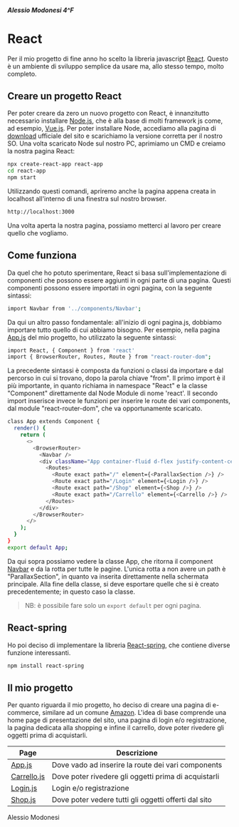 ##### Alessio Modonesi 4^F
# React

Per il mio progetto di fine anno ho scelto la libreria javascript [React]. 
Questo è un ambiente di sviluppo semplice da usare ma, allo stesso tempo, molto completo.

## Creare un progetto React
Per poter creare da zero un nuovo progetto con React, è innanzitutto necessario installare
[Node.js], che è alla base di molti framework js come, ad esempio, [Vue.js].
Per poter installare Node, accediamo alla pagina di [download] ufficiale del sito e scarichiamo
la versione corretta per il nostro SO.
Una volta scaricato Node sul nostro PC, aprimiamo un CMD e creiamo la nostra pagina React:

```sh
npx create-react-app react-app
cd react-app
npm start
```
Utilizzando questi comandi, apriremo anche la pagina appena creata in localhost all'interno
di una finestra sul nostro browser.

```sh
http://localhost:3000
```
Una volta aperta la nostra pagina, possiamo metterci al lavoro per creare quello che vogliamo.

## Come funziona
Da quel che ho potuto sperimentare, React si basa sull'implementazione di componenti che possono
essere aggiunti in ogni parte di una pagina.
Questi componenti possono essere importati in ogni pagina, con la seguente sintassi:

```sh
import Navbar from '../components/Navbar';
```
Da qui un altro passo fondamentale: all'inizio di ogni pagina.js, dobbiamo importare tutto quello
di cui abbiamo bisogno. Per esempio, nella pagina [App.js] del mio progetto, ho utilizzato la 
seguente sintassi:

```sh
import React, { Component } from 'react'
import { BrowserRouter, Routes, Route } from "react-router-dom";
```
La precedente sintassi è composta da funzioni o classi da importare e dal percorso in cui si trovano,
dopo la parola chiave "from".
Il primo import è il più importante, in quanto richiama in namespace "React" e la classe "Component" 
direttamente dal Node Module di nome 'react'.
Il secondo import inserisce invece le funzioni per inserire le route dei vari components, dal module "react-router-dom",
che va opportunamente scaricato.

```sh
class App extends Component {
  render() {
    return (
      <>
        <BrowserRouter>
          <Navbar />
          <div className="App container-fluid d-flex justify-content-center">
            <Routes>
              <Route exact path="/" element={<ParallaxSection />} />
              <Route exact path="/Login" element={<Login />} />
              <Route exact path="/Shop" element={<Shop />} />
              <Route exact path="/Carrello" element={<Carrello />} />
            </Routes>
          </div>
        </BrowserRouter>
      </>
    );
  }
}
export default App;
```
Da qui sopra possiamo vedere la classe App, che ritorna il component [Navbar] e da la rotta per tutte le pagine.
L'unica rotta a non avere un path è "ParallaxSection", in quanto va inserita direttamente nella schermata principale.
Alla fine della classe, si deve esportare quelle che si è creato precedentemente; in questo caso la classe.

> NB: è possibile fare solo un `export default` per ogni pagina.

## React-spring
Ho poi deciso di implementare la libreria [React-spring], che contiene diverse funzione interessanti.

```sh
npm install react-spring
```

## Il mio progetto
Per quanto riguarda il mio progetto, ho deciso di creare una pagina di e-commerce,
similare ad un comune [Amazon].
L'idea di base comprende una home page di presentazione del sito, una pagina di login e/o registrazione,
la pagina dedicata alla shopping e infine il carrello, dove poter rivedere gli oggetti prima di acquistarli.

| Page | Descrizione |
| ------ | ------ |
| [App.js] | Dove vado ad inserire la route dei vari components |
| [Carrello.js] | Dove poter rivedere gli oggetti prima di acquistarli |
| [Login.js] | Login e/o registrazione |
| [Shop.js] | Dove poter vedere tutti gli oggetti offerti dal sito |

Alessio Modonesi

[React]: <https://it.reactjs.org>
[Node.js]: <https://nodejs.org/it>
[Vue.js]: <https://vuejs.org>
[download]: <https://nodejs.org/it/download>
[Amazon]: <https://www.amazon.it>
[App.js]: <https://github.com/alessiomodonesi/ReactApp/blob/main/src/pages/App.js>
[Carrello.js]: <https://github.com/alessiomodonesi/ReactApp/blob/main/src/pages/carrello.js>
[Login.js]: <https://github.com/alessiomodonesi/ReactApp/blob/main/src/pages/login.js>
[Shop.js]: <https://github.com/alessiomodonesi/ReactApp/blob/main/src/pages/Shop.js>
[React-spring]: <https://react-spring.io>
[Navbar]: <https://github.com/alessiomodonesi/ReactApp/blob/main/src/components/navbar.js>
